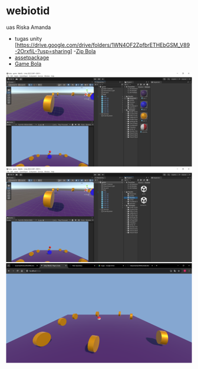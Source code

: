 # webiotid
uas Riska Amanda

- tugas unity [https://drive.google.com/drive/folders/1WN4OF2ZpfbrETHEbGSM_V89-2OrxfiL-?usp=sharing]
-[Zip Bola](https://drive.google.com/file/d/1GCFFGdJGfuCbolKqzCq2s3UBAMwzr0Kq/view?usp=drive_link)
- [assetpackage](https://drive.google.com/file/d/1MU41FSSMeF2lGG9CYerOmtLDoIthP59f/view?usp=drive_link)
- [Game Bola](https://drive.google.com/file/d/1MU41FSSMeF2lGG9CYerOmtLDoIthP59f/view?usp=drive_link)
  

<img loading="lazy" width="700px" src="./scene1.png" alt="Dashboard" />
<img loading="lazy" width="700px" src="./scene2.png" alt="Dashboard" />
<img loading="lazy" width="700px" src="./scene3.png" alt="Dashboard" />


